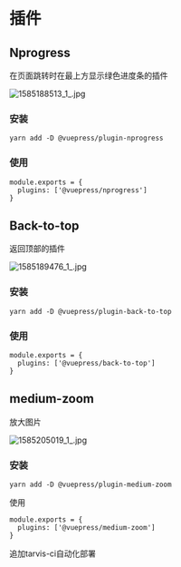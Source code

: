 # 插件

## Nprogress

在页面跳转时在最上方显示绿色进度条的插件

![1585188513_1_.jpg](https://i.loli.net/2020/03/26/bYlL9HGJR4Tyj28.png)

### 安装

```
yarn add -D @vuepress/plugin-nprogress
```

### 使用

```
module.exports = {
  plugins: ['@vuepress/nprogress']
}
```





## Back-to-top

返回顶部的插件

![1585189476_1_.jpg](https://i.loli.net/2020/03/26/nNy1UJfwH3dZoCk.png)

### 安装

```
yarn add -D @vuepress/plugin-back-to-top
```

### 使用

```
module.exports = {
  plugins: ['@vuepress/back-to-top']
}
```





## medium-zoom

放大图片

![1585205019_1_.jpg](https://i.loli.net/2020/03/26/8wOueFDklhdxmy1.png)

### 安装

```
yarn add -D @vuepress/plugin-medium-zoom
```

使用

```
module.exports = {
  plugins: ['@vuepress/medium-zoom']
}
```
追加tarvis-ci自动化部署

<Vssue />
